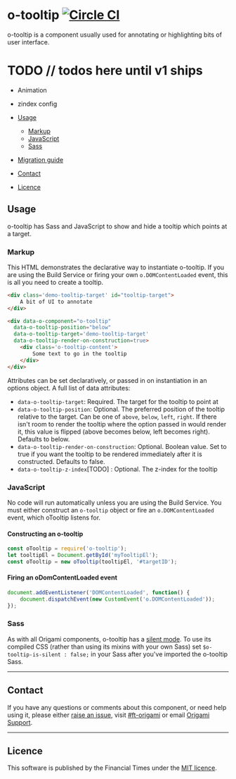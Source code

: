 o-tooltip [![Circle CI](https://circleci.com/gh/Financial-Times/o-tooltip/tree/master.svg?style=svg)](https://circleci.com/gh/Financial-Times/o-tooltip/tree/master)
=================

o-tooltip is a component usually used for annotating or highlighting bits of user interface.

# TODO // todos here until v1 ships
- Animation
- zindex config

- [Usage](#usage)
	- [Markup](#markup)
	- [JavaScript](#javascript)
	- [Sass](#sass)
- [Migration guide](#migration-guide)
- [Contact](#contact)
- [Licence](#licence)

## Usage
o-tooltip has Sass and JavaScript to show and hide a tooltip which points at a target.

### Markup

This HTML demonstrates the declarative way to instantiate o-tooltip. If you are using the Build Service or firing your own `o.DOMContentLoaded` event, this is all you need to create a tooltip.

```html
<div class='demo-tooltip-target' id="tooltip-target">
	A bit of UI to annotate
</div>

<div data-o-component="o-tooltip"
  data-o-tooltip-position="below"
  data-o-tooltip-target='demo-tooltip-target'
  data-o-tooltip-render-on-construction=true>
	<div class='o-tooltip-content'>
		Some text to go in the tooltip
	</div>
</div>

```

Attributes can be set declaratively, or passed in on instantiation in an options object. A full list of data attributes:
- `data-o-tooltip-target`: Required. The target for the tooltip to point at
- `data-o-tooltip-position`: Optional. The preferred position of the tooltip relative to the target. Can be one of `above`, `below`, `left`, `right`. If there isn't room to render the tooltip where the option passed in would render it, this value is flipped (above becomes below, left becomes right). Defaults to below.
- `data-o-tooltip-render-on-construction`: Optional. Boolean value. Set to true if you want the tooltip to be rendered immediately after it is constructed. Defaults to false.
- `data-o-tooltip-z-index`[TODO] : Optional. The z-index for the tooltip


### JavaScript

No code will run automatically unless you are using the Build Service.
You must either construct an `o-tooltip` object or fire an `o.DOMContentLoaded` event, which oTooltip listens for.

#### Constructing an o-tooltip

```js
const oTooltip = require('o-tooltip');
let tooltipEl = Document.getById('myTooltipEl');
const oTooltip = new oTooltip(tooltipEl, '#targetID');
```

#### Firing an oDomContentLoaded event

```js
document.addEventListener('DOMContentLoaded', function() {
	document.dispatchEvent(new CustomEvent('o.DOMContentLoaded'));
});
```

### Sass

As with all Origami components, o-tooltip has a [silent mode](http://origami.ft.com/docs/syntax/scss/#silent-styles). To use its compiled CSS (rather than using its mixins with your own Sass) set `$o-tooltip-is-silent : false;` in your Sass after you've imported the o-tooltip Sass.

---

## Contact

If you have any questions or comments about this component, or need help using it, please either [raise an issue](https://github.com/Financial-Times/o-tooltip/issues), visit [#ft-origami](https://financialtimes.slack.com/messages/ft-origami/) or email [Origami Support](mailto:origami-support@ft.com).

----

## Licence

This software is published by the Financial Times under the [MIT licence](http://opensource.org/licenses/MIT).
